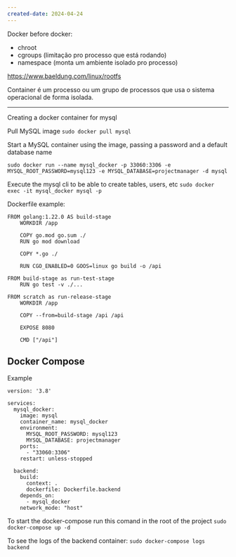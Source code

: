 ```yaml
---
created-date: 2024-04-24
---
```


Docker before docker:
- chroot
- cgroups (limitação pro processo que está rodando)
- namespace (monta um ambiente isolado pro processo)

https://www.baeldung.com/linux/rootfs


Container é um processo ou um grupo de processos que usa o sistema operacional de forma isolada.

---

Creating a docker container for mysql

Pull MySQL image
`sudo docker pull mysql`

Start a MySQL container using the image, passing a password and a default database name

`sudo docker run --name mysql_docker -p 33060:3306 -e MYSQL_ROOT_PASSWORD=mysql123 -e MYSQL_DATABASE=projectmanager -d mysql`

Execute the mysql cli to be able to create tables, users, etc
`sudo docker exec -it mysql_docker mysql -p`

Dockerfile example:

```
FROM golang:1.22.0 AS build-stage
    WORKDIR /app

    COPY go.mod go.sum ./
    RUN go mod download

    COPY *.go ./

    RUN CGO_ENABLED=0 GOOS=linux go build -o /api

FROM build-stage as run-test-stage
    RUN go test -v ./...

FROM scratch as run-release-stage
    WORKDIR /app

    COPY --from=build-stage /api /api

    EXPOSE 8080

    CMD ["/api"]
```

## Docker Compose

Example
```
version: '3.8'

services:
  mysql_docker:
    image: mysql
    container_name: mysql_docker
    environment:
      MYSQL_ROOT_PASSWORD: mysql123
      MYSQL_DATABASE: projectmanager
    ports:
      - "33060:3306"
    restart: unless-stopped

  backend:
    build:
      context: .
      dockerfile: Dockerfile.backend
    depends_on:
      - mysql_docker
    network_mode: "host"
```

To start the docker-compose run this comand in the root of the project
`sudo docker-compose up -d`

To see the logs of the backend container:
`sudo docker-compose logs backend`